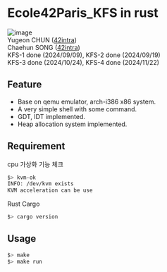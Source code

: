 # Ecole42Paris_KFS in rust
![image](https://github.com/user-attachments/assets/d9edcfb1-6da7-4991-8ebe-c9ca34bc3602) \
Yugeon CHUN ([42intra](https://profile.intra.42.fr/users/ychun)) \
Chaehun SONG ([42intra](https://profile.intra.42.fr/users/schaehun)) \
KFS-1 done (2024/09/09), KFS-2 done (2024/09/19) \
KFS-3 done (2024/10/24), KFS-4 done (2024/11/22)
## Feature
- Base on qemu emulator, arch-i386 x86 system.
- A very simple shell with some command.
- GDT, IDT implemented.
- Heap allocation system implemented.
## Requirement
cpu 가상화 기능 체크
```sh
$> kvm-ok
INFO: /dev/kvm exists
KVM acceleration can be use
```
Rust Cargo
```sh
$> cargo version
```
## Usage
```sh
$> make
$> make run
```
